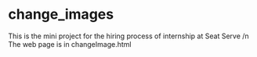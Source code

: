 # change_images
This is the mini project for the hiring process of internship at Seat Serve
/n The web page is in changeImage.html


